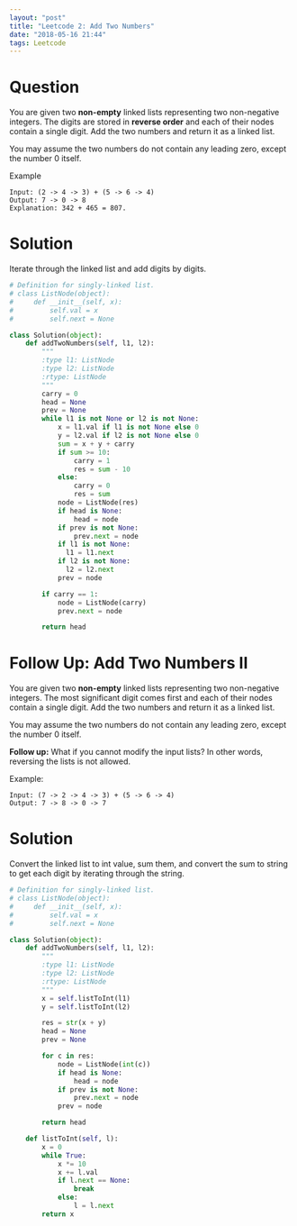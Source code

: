 ```yaml
---
layout: "post"
title: "Leetcode 2: Add Two Numbers"
date: "2018-05-16 21:44"
tags: Leetcode
---
```


# Question

You are given two **non-empty** linked lists representing two non-negative integers. The digits are stored in **reverse order** and each of their nodes contain a single digit. Add the two numbers and return it as a linked list.

You may assume the two numbers do not contain any leading zero, except the number 0 itself.

Example
```
Input: (2 -> 4 -> 3) + (5 -> 6 -> 4)
Output: 7 -> 0 -> 8
Explanation: 342 + 465 = 807.
```

# Solution
Iterate through the linked list and add digits by digits.

```python
# Definition for singly-linked list.
# class ListNode(object):
#     def __init__(self, x):
#         self.val = x
#         self.next = None

class Solution(object):
    def addTwoNumbers(self, l1, l2):
        """
        :type l1: ListNode
        :type l2: ListNode
        :rtype: ListNode
        """
        carry = 0
        head = None
        prev = None
        while l1 is not None or l2 is not None:
            x = l1.val if l1 is not None else 0
            y = l2.val if l2 is not None else 0
            sum = x + y + carry
            if sum >= 10:
                carry = 1
                res = sum - 10
            else:
                carry = 0
                res = sum
            node = ListNode(res)
            if head is None:
                head = node
            if prev is not None:
                prev.next = node
            if l1 is not None:
              l1 = l1.next
            if l2 is not None:
              l2 = l2.next
            prev = node

        if carry == 1:
            node = ListNode(carry)
            prev.next = node

        return head
```

# Follow Up: Add Two Numbers II
You are given two **non-empty** linked lists representing two non-negative integers. The most significant digit comes first and each of their nodes contain a single digit. Add the two numbers and return it as a linked list.

You may assume the two numbers do not contain any leading zero, except the number 0 itself.

**Follow up:**
What if you cannot modify the input lists? In other words, reversing the lists is not allowed.

Example:
```
Input: (7 -> 2 -> 4 -> 3) + (5 -> 6 -> 4)
Output: 7 -> 8 -> 0 -> 7
```

# Solution
Convert the linked list to int value, sum them, and convert the sum to string to get each digit by iterating through the string.

```python
# Definition for singly-linked list.
# class ListNode(object):
#     def __init__(self, x):
#         self.val = x
#         self.next = None

class Solution(object):
    def addTwoNumbers(self, l1, l2):
        """
        :type l1: ListNode
        :type l2: ListNode
        :rtype: ListNode
        """
        x = self.listToInt(l1)
        y = self.listToInt(l2)

        res = str(x + y)
        head = None
        prev = None

        for c in res:
            node = ListNode(int(c))
            if head is None:
                head = node
            if prev is not None:
                prev.next = node
            prev = node

        return head

    def listToInt(self, l):
        x = 0
        while True:
            x *= 10
            x += l.val
            if l.next == None:
                break
            else:
                l = l.next
        return x
```
